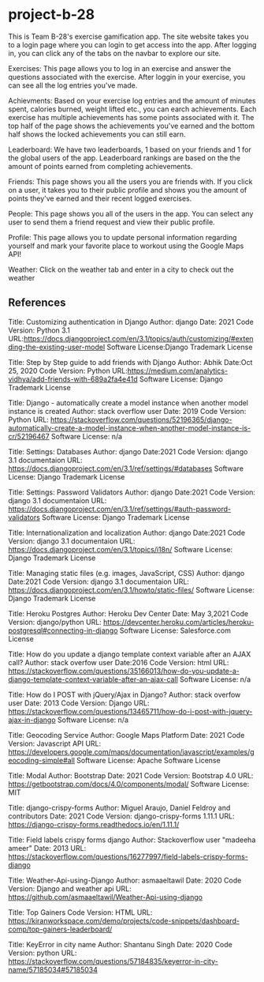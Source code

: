 # project-b-28

This is Team B-28's exercise gamification app. 
The site website takes you to a login page where you can login to get access into the app. 
After logging in, you can click any of the tabs on the navbar to explore our site. 

Exercises:
This page allows you to log in an exercise and answer the questions associated with the exercise. After loggin in your exercise,
you can see all the log entries you've made.

Achievments:
Based on your exercise log entries and the amount of minutes spent, calories burned, weight lifted etc., you can earch achievements.
Each exercise has multiple achievements has some points associated with it. The top half of the page shows the achievements you've earned and the bottom half shows the locked achievements you can still earn.

Leaderboard:
We have two leaderboards, 1 based on your friends and 1 for the global users of the app. Leaderboard rankings are based on the the amount of points earned from completing achievements. 

Friends:
This page shows you all the users you are friends with. If you click on a user, it takes you to their public profile and shows you the amount of points they've earned and their recent logged exercises. 

People:
This page shows you all of the users in the app. You can select any user to send them a friend request and view their public profile. 

Profile:
This page allows you to update personal information regarding yourself and mark your favorite place to workout using the Google Maps API! 

Weather:
Click on the weather tab and enter in a city to check out the weather


## References
Title: Customizing authentication in Django
Author: django
Date: 2021
Code Version: Python 3.1
URL:https://docs.djangoproject.com/en/3.1/topics/auth/customizing/#extending-the-existing-user-model
Software License:Django Trademark License

Title: Step by Step guide to add friends with Django
Author: Abhik
Date:Oct 25, 2020
Code Version: Python
URL:https://medium.com/analytics-vidhya/add-friends-with-689a2fa4e41d
Software License: Django Trademark License

Title: Django - automatically create a model instance when another model instance is created
Author: stack overflow user
Date: 2019
Code Version: Python
URL: https://stackoverflow.com/questions/52196365/django-automatically-create-a-model-instance-when-another-model-instance-is-cr/52196467
Software License: n/a

Title: Settings: Databases
Author: django
Date:2021
Code Version: django 3.1 documentaion
URL: https://docs.djangoproject.com/en/3.1/ref/settings/#databases
Software License: Django Trademark License

Title: Settings: Password Validators
Author: django
Date:2021
Code Version: django 3.1 documentaion
URL: https://docs.djangoproject.com/en/3.1/ref/settings/#auth-password-validators
Software License: Django Trademark License

Title: Internationalization and localization
Author: django
Date:2021
Code Version: django 3.1 documentaion
URL: https://docs.djangoproject.com/en/3.1/topics/i18n/
Software License: Django Trademark License

Title: Managing static files (e.g. images, JavaScript, CSS)
Author: django
Date:2021
Code Version: django 3.1 documentaion
URL: https://docs.djangoproject.com/en/3.1/howto/static-files/
Software License: Django Trademark License

Title: Heroku Postgres
Author: Heroku Dev Center
Date: May 3,2021
Code Version: django/python
URL: https://devcenter.heroku.com/articles/heroku-postgresql#connecting-in-django
Software License: Salesforce.com License


Title: How do you update a django template context variable after an AJAX call?
Author: stack overfow user 
Date:2016
Code Version: html
URL: https://stackoverflow.com/questions/35166013/how-do-you-update-a-django-template-context-variable-after-an-ajax-call
Software License: n/a

Title: How do I POST with jQuery/Ajax in Django?
Author: stack overfow user 
Date: 2013
Code Version: Django
URL: https://stackoverflow.com/questions/13465711/how-do-i-post-with-jquery-ajax-in-django
Software License: n/a

Title: Geocoding Service
Author: Google Maps Platform 
Date: 2021
Code Version: Javascript API
URL: https://developers.google.com/maps/documentation/javascript/examples/geocoding-simple#all
Software License: Apache Software License

Title: Modal
Author: Bootstrap
Date: 2021
Code Version: Bootstrap 4.0
URL: https://getbootstrap.com/docs/4.0/components/modal/
Software License: MIT

Title: django-crispy-forms
Author: Miguel Araujo, Daniel Feldroy and contributors
Date: 2021
Code Version: django-crispy-forms 1.11.1
URL: https://django-crispy-forms.readthedocs.io/en/1.11.1/

Title: Field labels crispy forms django
Author: Stackoverflow user "madeeha ameer"
Date: 2013
URL: https://stackoverflow.com/questions/16277997/field-labels-crispy-forms-django

Title: Weather-Api-using-Django
Author: asmaaeltawil
Date: 2020
Code Version: Django and weather api
URL: https://github.com/asmaaeltawil/Weather-Api-using-django

Title: Top Gainers
Code Version: HTML
URL: https://kiranworkspace.com/demo/projects/code-snippets/dashboard-comp/top-gainers-leaderboard/

Title: KeyError in city name
Author: Shantanu Singh
Date: 2020
Code Version: python
URL: https://stackoverflow.com/questions/57184835/keyerror-in-city-name/57185034#57185034
